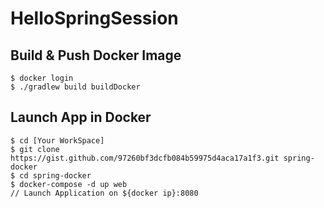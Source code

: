 # HelloSpringSession

## Build & Push Docker Image

```
$ docker login
$ ./gradlew build buildDocker
```

## Launch App in Docker

```
$ cd [Your WorkSpace]
$ git clone https://gist.github.com/97260bf3dcfb084b59975d4aca17a1f3.git spring-docker
$ cd spring-docker
$ docker-compose -d up web
// Launch Application on ${docker ip}:8080
```
